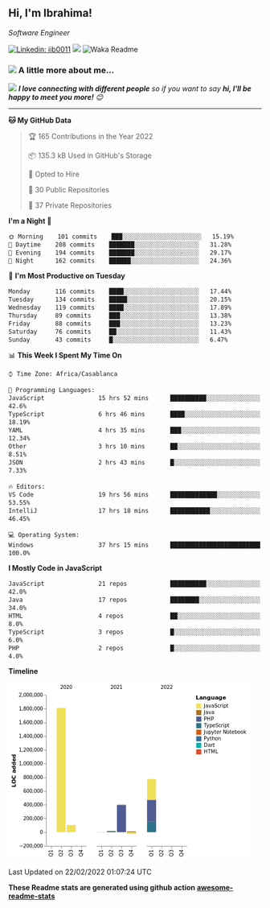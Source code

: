 <h2>Hi, I'm Ibrahima! </h2>
<p><em>Software Engineer 
</em></p>


[![Linkedin: iib0011](https://img.shields.io/badge/-iib0011-blue?style=flat-square&logo=Linkedin&logoColor=white&link=https://www.linkedin.com/in/iib0011/)](https://www.linkedin.com/in/iib0011/)
![](https://visitor-badge.glitch.me/badge?page_id=iib0011)
![Waka Readme](https://github.com/iib0011/iib0011/workflows/Waka%20Readme/badge.svg)


### <img src="https://media.giphy.com/media/VgCDAzcKvsR6OM0uWg/giphy.gif" width="50"> A little more about me...  


<img src="https://media.giphy.com/media/LnQjpWaON8nhr21vNW/giphy.gif" width="60"> <em><b>I love connecting with different people</b> so if you want to say <b>hi, I'll be happy to meet you more!</b> 😊</em>

---
<!--START_SECTION:waka-->
**🐱 My GitHub Data** 

> 🏆 165 Contributions in the Year 2022
 > 
> 📦 135.3 kB Used in GitHub's Storage 
 > 
> 💼 Opted to Hire
 > 
> 📜 30 Public Repositories 
 > 
> 🔑 37 Private Repositories  
 > 
**I'm a Night 🦉** 

```text
🌞 Morning    101 commits    ███░░░░░░░░░░░░░░░░░░░░░░   15.19% 
🌆 Daytime    208 commits    ███████░░░░░░░░░░░░░░░░░░   31.28% 
🌃 Evening    194 commits    ███████░░░░░░░░░░░░░░░░░░   29.17% 
🌙 Night      162 commits    ██████░░░░░░░░░░░░░░░░░░░   24.36%

```
📅 **I'm Most Productive on Tuesday** 

```text
Monday       116 commits    ████░░░░░░░░░░░░░░░░░░░░░   17.44% 
Tuesday      134 commits    █████░░░░░░░░░░░░░░░░░░░░   20.15% 
Wednesday    119 commits    ████░░░░░░░░░░░░░░░░░░░░░   17.89% 
Thursday     89 commits     ███░░░░░░░░░░░░░░░░░░░░░░   13.38% 
Friday       88 commits     ███░░░░░░░░░░░░░░░░░░░░░░   13.23% 
Saturday     76 commits     ██░░░░░░░░░░░░░░░░░░░░░░░   11.43% 
Sunday       43 commits     █░░░░░░░░░░░░░░░░░░░░░░░░   6.47%

```


📊 **This Week I Spent My Time On** 

```text
⌚︎ Time Zone: Africa/Casablanca

💬 Programming Languages: 
JavaScript               15 hrs 52 mins      ██████████░░░░░░░░░░░░░░░   42.6% 
TypeScript               6 hrs 46 mins       ████░░░░░░░░░░░░░░░░░░░░░   18.19% 
YAML                     4 hrs 35 mins       ███░░░░░░░░░░░░░░░░░░░░░░   12.34% 
Other                    3 hrs 10 mins       ██░░░░░░░░░░░░░░░░░░░░░░░   8.51% 
JSON                     2 hrs 43 mins       █░░░░░░░░░░░░░░░░░░░░░░░░   7.33%

🔥 Editors: 
VS Code                  19 hrs 56 mins      █████████████░░░░░░░░░░░░   53.55% 
IntelliJ                 17 hrs 18 mins      ███████████░░░░░░░░░░░░░░   46.45%

💻 Operating System: 
Windows                  37 hrs 15 mins      █████████████████████████   100.0%

```

**I Mostly Code in JavaScript** 

```text
JavaScript               21 repos            ██████████░░░░░░░░░░░░░░░   42.0% 
Java                     17 repos            ████████░░░░░░░░░░░░░░░░░   34.0% 
HTML                     4 repos             ██░░░░░░░░░░░░░░░░░░░░░░░   8.0% 
TypeScript               3 repos             █░░░░░░░░░░░░░░░░░░░░░░░░   6.0% 
PHP                      2 repos             █░░░░░░░░░░░░░░░░░░░░░░░░   4.0%

```


**Timeline**

![Chart not found](https://raw.githubusercontent.com/iib0011/iib0011/master/charts/bar_graph.png) 


 Last Updated on 22/02/2022 01:07:24 UTC
<!--END_SECTION:waka-->

**These Readme stats are generated using github action [awesome-readme-stats](https://github.com/iib0011/waka-readme-stats)**
